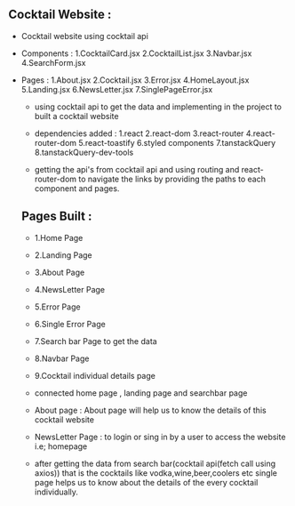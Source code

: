 ## Cocktail Website :
 * Cocktail website using cocktail api 

  * Components : 
      1.CocktailCard.jsx
      2.CocktailList.jsx
      3.Navbar.jsx
      4.SearchForm.jsx

 * Pages :
     1.About.jsx
     2.Cocktail.jsx
     3.Error.jsx
     4.HomeLayout.jsx
     5.Landing.jsx
     6.NewsLetter.jsx
     7.SinglePageError.jsx

     * using cocktail api to get the data and implementing in the project to built a cocktail website 

      * dependencies added : 
            1.react
            2.react-dom
            3.react-router
            4.react-router-dom
            5.react-toastify
            6.styled components
            7.tanstackQuery
            8.tanstackQuery-dev-tools

    * getting the api's from cocktail api and using routing and react-router-dom to navigate the links by providing the paths to each component and pages.


    ## Pages Built :
    * 1.Home Page
    * 2.Landing Page
    * 3.About Page
    * 4.NewsLetter Page
    * 5.Error Page
    * 6.Single Error Page 
    * 7.Search bar Page to get the data 
    * 8.Navbar Page
    * 9.Cocktail individual details page 

    * connected home page , landing page and searchbar page 
    * About page : About page will help us to know the details of this cocktail website 
    * NewsLetter Page : to login or sing in by a user to access the website i.e; homepage
    * after getting the data from search bar(cocktail api(fetch call using axios)) that is the cocktails like vodka,wine,beer,coolers etc  single page helps us to know about the details of the every cocktail individually.


     
